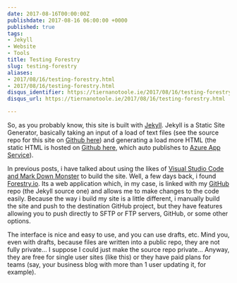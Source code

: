 ```yaml
---
date: 2017-08-16T00:00:00Z
publishdate: 2017-08-16 06:00:00 +0000
published: true
tags:
- Jekyll
- Website
- Tools
title: Testing Forestry
slug: testing-forestry
aliases:
- 2017/08/16/testing-forestry.html
- 2017/08/16/testing-forestry.html
disqus_identifier: https://tiernanotoole.ie/2017/08/16/testing-forestry.html
disqus_url: https://tiernanotoole.ie/2017/08/16/testing-forestry.html

---
```

 
 

So, as you probably know, this site is built with [Jekyll](https://jekyllrb.com/). Jekyll is a Static Site Generator, basically taking an input of a load of text files (see the source repo for this site on [Github here](https://github.com/tiernano/www.tiernanotoole.ie/)) and generating a load more HTML (the static HTML is hosted on [Github here](https://github.com/tiernano/www.tiernanotoole.ie-static), which auto publishes to [Azure App Service](https://azure.microsoft.com/en-us/services/app-service/web/)).

In previous posts, i have talked about using the likes of [Visual Studio Code and Mark Down Monster](https://www.tiernanotoole.ie/2017/05/06/vscode-with-powershell.html) to build the site. Well, a few days back, i found [Forestry.io](https://forestry.io). Its a web application which, in my case, is linked with my [GitHub](https://www.github.com/) repo (the Jekyll source one) and allows me to make changes to the code easily. Because the way i build my site is a little different, i manually build the site and push to the destination GitHub project, but they have features allowing you to push directly to SFTP or FTP servers, GitHub, or some other options.

The interface is nice and easy to use, and you can use drafts, etc. Mind you, even with drafts, because files are written into a public repo, they are not fully private... I suppose I could just make the source repo private... Anyway, they are free for single user sites (like this) or they have paid plans for teams (say, your business blog with more than 1 user updating it, for example).